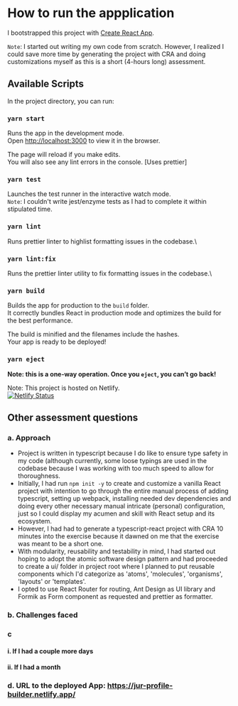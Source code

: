 # How to run the appplication

I bootstrapped this project with [Create React App](https://github.com/facebook/create-react-app).

`Note`: I started out writing my own code from scratch. However, I realized I could save more time by generating the project with CRA and doing customizations myself as this is a short (4-hours long) assessment.
## Available Scripts

In the project directory, you can run:

### `yarn start`

Runs the app in the development mode.\
Open [http://localhost:3000](http://localhost:3000) to view it in the browser.

The page will reload if you make edits.\
You will also see any lint errors in the console. [Uses prettier]

### `yarn test`

Launches the test runner in the interactive watch mode.\
`Note`: I couldn't write jest/enzyme tests as I had to complete it within stipulated time.

### `yarn lint`

Runs prettier linter to highlist formatting issues in the codebase.\

### `yarn lint:fix`

Runs the prettier linter utility to fix formatting issues in the codebase.\


### `yarn build`

Builds the app for production to the `build` folder.\
It correctly bundles React in production mode and optimizes the build for the best performance.

The build is minified and the filenames include the hashes.\
Your app is ready to be deployed!


### `yarn eject`

**Note: this is a one-way operation. Once you `eject`, you can’t go back!**

Note: This project is hosted on Netlify.\
[![Netlify Status](https://api.netlify.com/api/v1/badges/d27e78dd-5107-4eab-bf2d-935296d7af7a/deploy-status)](https://app.netlify.com/sites/jur-profile-builder/deploys)


## Other assessment  questions
### a. Approach
- Project is written in typescript because I do like to ensure type safety in my code (although currently, some loose typings <any> are used in the codebase because I was working with too much speed to allow for thoroughness.
- Initially, I had run `npm init -y` to create and customize a vanilla React project with intention to go through the entire manual process of adding typescript, setting up webpack, installing needed dev dependencies and doing every other necessary manual intricate (personal) configuration, just so I could display my acumen and skill with React setup and its ecosystem. 
- However, I had had to generate a typescript-react project with CRA 10 minutes into the exercise because it dawned on me that the exercise was meant to be a short one.
- With modularity, reusability and testability in mind, I had started out hoping to adopt the atomic software design pattern and had proceeded to create a ui/ folder in project root where I planned to put reusable components which I'd categorize as 'atoms', 'molecules', 'organisms', 'layouts' or 'templates'.
- I opted to use React Router for routing, Ant Design as UI library and Formik as Form component as requested and prettier as formatter.

### b. Challenges faced
### c
#### i. If I had a couple more days
#### ii. If I had a month
### d. URL to the deployed App: https://jur-profile-builder.netlify.app/
